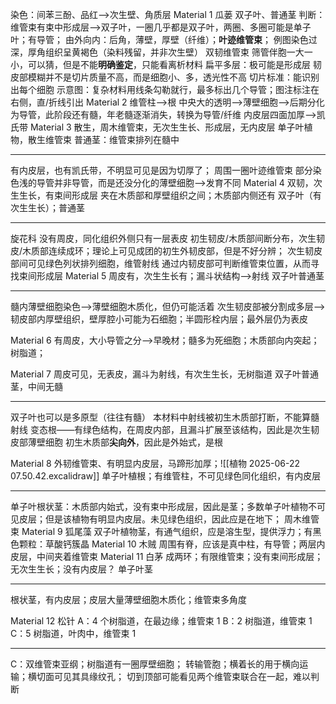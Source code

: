   染色：间苯三酚、品红-->次生壁、角质层 
Material 1 瓜蒌
双子叶、普通茎
判断：维管束有束中形成层-->双子叶，一圈几乎都是双子叶，两圈、多圈可能是单子叶；有导管；
由外向内：后角，薄壁，厚壁（纤维）；**叶迹维管束**；
例图染色过深，厚角组织呈黄褐色（染料残留，并非次生壁）
双韧维管束
筛管伴胞一大一小，可以猜，但是不能**明确鉴定**，只能看离析材料
扁平多层：极可能是形成层
韧皮部模糊并不是切片质量不高，而是细胞小、多，透光性不高
切片标准：能识别出每个细胞
示意图：复杂材料用线条勾勒就行，最多标出几个导管；图注标注在右侧，直/折线引出
Material 2
维管柱-->根
中央大的透明-->薄壁细胞-->后期分化为导管，此阶段还有髓，年老髓逐渐消失，转换为导管/纤维
内皮层四面加厚-->凯氏带
Material 3
散生，周木维管束，无次生生长、形成层，无内皮层
单子叶植物，散生维管束
普通茎：维管束排列在髓中

---
有内皮层，也有凯氏带，不明显可见是因为切厚了；
周围一圈叶迹维管束
部分染色浅的导管并非导管，而是还没分化的薄壁细胞-->发育不同
Material 4
双韧，次生生长，有束间形成层
夹在木质部和厚壁组织之间；木质部内侧还有
双子叶（有次生生长）；普通茎

---
旋花科
没有周皮，同化组织外侧只有一层表皮
初生韧皮/木质部间断分布，次生韧皮/木质部连续成环；理论上可见成团的初生外韧皮部，但是不好分辨；
次生韧皮部间可见绿色列状排列细胞，维管射线
通过内韧皮部可判断维管束位置，从而寻找束间形成层
Material 5
周皮有，次生生长有；漏斗状结构-->射线
双子叶普通茎

---
髓内薄壁细胞染色-->薄壁细胞木质化，但仍可能活着
次生韧皮部被分割成多层-->韧皮部内厚壁组织，壁厚腔小可能为石细胞；半圆形栓内层；最外层仍为表皮

Material 6
有周皮，大小导管之分-->早晚材；髓多为死细胞；木质部向内突起；树脂道；

Material 7
周皮可见，无表皮，漏斗为射线，有次生生长，无树脂道
双子叶普通茎，中间无髓

---
双子叶也可以是多原型（往往有髓）
本材料中射线被初生木质部打断，不能算髓射线
变态根——有绿色结构，在周皮内部，且漏斗扩展至该结构，因此是次生韧皮部薄壁细胞
初生木质部**尖向外**，因此是外始式，是根

Material 8
外韧维管束、有明显内皮层，马蹄形加厚；![[植物 2025-06-22 07.50.42.excalidraw]]
单子叶植根；有维管柱，不可见绿色同化组织，有内皮层

---
单子叶根状茎：木质部内始式，没有束中形成层，因此是茎；多数单子叶植物不可见皮层；但是该植物有明显内皮层。未见绿色组织，因此应是在地下；
周木维管束
Material 9 狐尾藻
双子叶植物茎，有通气组织，应是溶生型，提供浮力；有黑色颗粒：草酸钙簇晶
Material 10 木贼
周围有脊，应该是真中柱，有导管；两层内皮层，中间夹着维管束
Material 11 白茅
成两环；有限维管束；没有束间形成层；无次生生长；没有内皮层？
单子叶茎

---
根状茎，有内皮层；皮层大量薄壁细胞木质化；维管束多角度

Material 12 松针
A：4 个树脂道，在最边缘；维管束 1 
B：2 树脂道，维管束 1
C：5 树脂道，叶肉中，维管束 1

---
C：双维管束亚纲；树脂道有一圈厚壁细胞；
转输管胞；横着长的用于横向运输；横切面可见其具缘纹孔；
切到顶部可能看见两个维管束联合在一起，难以判断